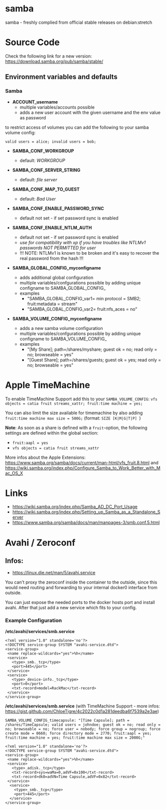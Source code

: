 # samba
samba - freshly complied from official stable releases on debian:stretch

# Source Code
Check the following link for a new version: https://download.samba.org/pub/samba/stable/

## Environment variables and defaults

### Samba

* __ACCOUNT\_username__
    * multiple variables/accounts possible
    * adds a new user account with the given username and the env value as password

to restrict access of volumes you can add the following to your samba volume config:

    valid users = alice; invalid users = bob;

* __SAMBA\_CONF\_WORKGROUP__
    * default: _WORKGROUP_

* __SAMBA\_CONF\_SERVER\_STRING__
    * default: _file server_

* __SAMBA\_CONF\_MAP_TO_GUEST__
    * default: _Bad User_

* __SAMBA\_CONF\_ENABLE\_PASSWORD\_SYNC__
    * default not set - if set password sync is enabled

* __SAMBA\_CONF\_ENABLE\_NTLM\_AUTH__
    * default not set - if set password sync is enabled
    * _use for compatibility with xp if you have troubles like NTLMv1 passwords NOT PERMITTED for user_
    * !!! NOTE: NTLMv1 is known to be broken and it's easy to recover the real password from the hash !!!

* __SAMBA\_GLOBAL\_CONFIG\_myconfigname__
    * adds additional global configuration
    * multiple variables/confgurations possible by adding unique configname to SAMBA_GLOBAL_CONFIG_
    * examples
        * "SAMBA_GLOBAL_CONFIG_var1= min protocol = SMB2; fruit:metadata = stream"
        * "SAMBA_GLOBAL_CONFIG_var2= fruit:nfs_aces = no"

* __SAMBA\_VOLUME\_CONFIG\_myconfigname__
    * adds a new samba volume configuration
    * multiple variables/confgurations possible by adding unique configname to SAMBA_VOLUME_CONFIG_
    * examples
        * "[My Share]; path=/shares/myshare; guest ok = no; read only = no; browseable = yes"
        * "[Guest Share]; path=/shares/guests; guest ok = yes; read only = no; browseable = yes"

# Apple TimeMachine

To enable TimeMachine Support add this to your `SAMBA_VOLUME_CONFIG`: `vfs objects = catia fruit streams_xattr; fruit:time machine = yes;`

You can also limit the size available for timemachine by also adding `fruit:time machine max size = 500G;` (format: `SIZE [K|M|G|T|P]
`)

**Note**: As soon as a share is defined with a `fruit`-option, the following settings are defined within the global section:
* `fruit:aapl = yes`
* `vfs objects = catia fruit streams_xattr`

More infos about the Apple Extensions: https://www.samba.org/samba/docs/current/man-html/vfs_fruit.8.html and https://wiki.samba.org/index.php/Configure_Samba_to_Work_Better_with_Mac_OS_X

# Links
* https://wiki.samba.org/index.php/Samba_AD_DC_Port_Usage
* https://wiki.samba.org/index.php/Setting_up_Samba_as_a_Standalone_Server
* https://www.samba.org/samba/docs/man/manpages-3/smb.conf.5.html


# Avahi / Zeroconf

## Infos:

* https://linux.die.net/man/5/avahi.service

You can't proxy the zeroconf inside the container to the outside, since this would need routing and forwarding to your internal docker0 interface from outside.

You can just expose the needed ports to the docker hosts port and install avahi.
After that just add a new service which fits to your config.

### Example Configuration

__/etc/avahi/services/smb.service__

    <?xml version="1.0" standalone='no'?>
    <!DOCTYPE service-group SYSTEM "avahi-service.dtd">
    <service-group>
     <name replace-wildcards="yes">%h</name>
     <service>
       <type>_smb._tcp</type>
       <port>445</port>
     </service>
     <service>
       <type>_device-info._tcp</type>
       <port>0</port>
       <txt-record>model=RackMac</txt-record>
     </service>
    </service-group>

__/etc/avahi/services/smb.service__ (with TimeMachine Support - more infos: https://gist.github.com/ChloeTigre/4c2022c0d1a281deedba6f7539a2e3ae)

`SAMBA_VOLUME_CONFIG_timecapsule: "[Time Capsule]; path = /shares/TimeCapsule; valid users = johndoe; guest ok = no; read only = no; browseable = no; force user = nobody; force group = nogroup; force create mode = 0660; force directory mode = 2770; fruit:aapl = yes; fruit:time machine = yes; fruit:time machine max size = 2000G;"`

```
<?xml version="1.0" standalone='no'?>
<!DOCTYPE service-group SYSTEM "avahi-service.dtd">
<service-group>
 <name replace-wildcards="yes">%h</name>
 <service>
   <type>_adisk._tcp</type>
   <txt-record>sys=waMa=0,adVF=0x100</txt-record>
   <txt-record>dk0=adVN=Time Capsule,adVF=0x82</txt-record>
 </service>
  <service>
    <type>_smb._tcp</type>
    <port>445</port>
  </service>
</service-group>
```
